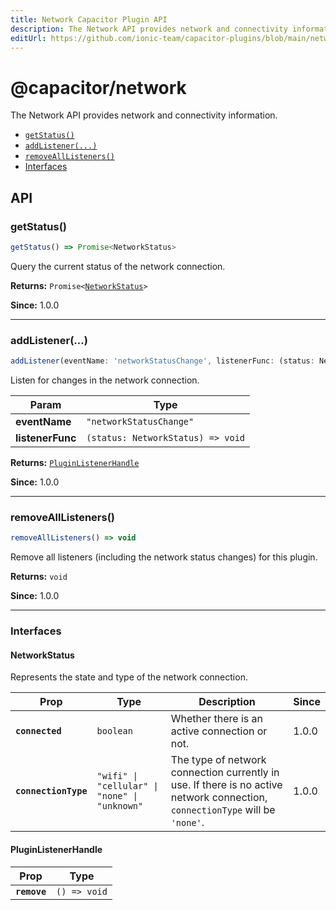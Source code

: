```yaml
---
title: Network Capacitor Plugin API
description: The Network API provides network and connectivity information.
editUrl: https://github.com/ionic-team/capacitor-plugins/blob/main/network/src/definitions.ts
---
```


# @capacitor/network

The Network API provides network and connectivity information.

<!--DOCGEN_INDEX_START-->

- [`getStatus()`](#getstatus)
- [`addListener(...)`](#addlistener)
- [`removeAllListeners()`](#removealllisteners)
- [Interfaces](#interfaces)
<!--DOCGEN_INDEX_END-->

<!--DOCGEN_API_START-->
<!--Update the source file JSDoc comments and rerun docgen to update the docs below-->

## API

### getStatus()

```typescript
getStatus() => Promise<NetworkStatus>
```

Query the current status of the network connection.

**Returns:** <code>Promise&lt;<a href="#networkstatus">NetworkStatus</a>&gt;</code>

**Since:** 1.0.0

---

### addListener(...)

```typescript
addListener(eventName: 'networkStatusChange', listenerFunc: (status: NetworkStatus) => void) => PluginListenerHandle
```

Listen for changes in the network connection.

| Param            | Type                                         |
| ---------------- | -------------------------------------------- |
| **eventName**    | <code>"networkStatusChange"</code>           |
| **listenerFunc** | <code>(status: NetworkStatus) => void</code> |

**Returns:** <code><a href="#pluginlistenerhandle">PluginListenerHandle</a></code>

**Since:** 1.0.0

---

### removeAllListeners()

```typescript
removeAllListeners() => void
```

Remove all listeners (including the network status changes) for this plugin.

**Returns:** <code>void</code>

**Since:** 1.0.0

---

### Interfaces

#### NetworkStatus

Represents the state and type of the network connection.

| Prop                 | Type                                                     | Description                                                                                                                   | Since |
| -------------------- | -------------------------------------------------------- | ----------------------------------------------------------------------------------------------------------------------------- | ----- |
| **`connected`**      | <code>boolean</code>                                     | Whether there is an active connection or not.                                                                                 | 1.0.0 |
| **`connectionType`** | <code>"wifi" \| "cellular" \| "none" \| "unknown"</code> | The type of network connection currently in use. If there is no active network connection, `connectionType` will be `'none'`. | 1.0.0 |

#### PluginListenerHandle

| Prop         | Type                    |
| ------------ | ----------------------- |
| **`remove`** | <code>() => void</code> |

<!--DOCGEN_API_END-->
